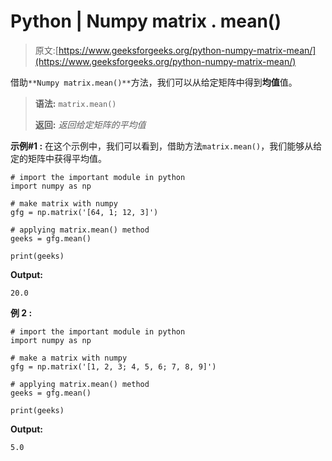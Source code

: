 # Python | Numpy matrix . mean()

> 原文:[https://www.geeksforgeeks.org/python-numpy-matrix-mean/](https://www.geeksforgeeks.org/python-numpy-matrix-mean/)

借助`**Numpy matrix.mean()**`方法，我们可以从给定矩阵中得到**均值**值。

> **语法:** `matrix.mean()`
> 
> **返回:** *返回给定矩阵的平均值*

**示例#1 :**
在这个示例中，我们可以看到，借助方法`matrix.mean()`，我们能够从给定的矩阵中获得平均值。

```
# import the important module in python
import numpy as np

# make matrix with numpy
gfg = np.matrix('[64, 1; 12, 3]')

# applying matrix.mean() method
geeks = gfg.mean()

print(geeks)
```

**Output:**

```
20.0

```

**例 2 :**

```
# import the important module in python
import numpy as np

# make a matrix with numpy
gfg = np.matrix('[1, 2, 3; 4, 5, 6; 7, 8, 9]')

# applying matrix.mean() method
geeks = gfg.mean()

print(geeks)
```

**Output:**

```
5.0

```